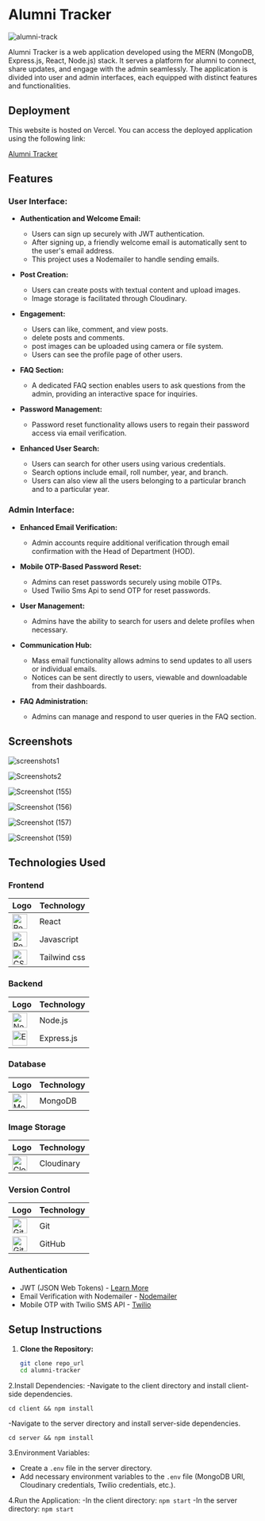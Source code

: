 # Alumni Tracker
![alumni-track](https://socialify.git.ci/aashish649/alumni-track/image?font=Source%20Code%20Pro&language=1&name=1&owner=1&pattern=Overlapping%20Hexagons&theme=Light)

Alumni Tracker is a  web application developed using the MERN (MongoDB, Express.js, React, Node.js) stack. It serves  a platform for alumni to connect, share updates, and engage with the admin seamlessly. The application is divided into user and admin interfaces, each equipped with distinct features and functionalities.


## Deployment
This website is hosted on Vercel. You can access the deployed application using the following link:

[Alumni Tracker](https://alumni-track.vercel.app/)

 
## Features

### User Interface:

- **Authentication and Welcome Email:**
  - Users can sign up securely with JWT authentication.
  - After signing up, a friendly welcome email is automatically sent to the user's email address.
  - This project uses a Nodemailer to handle sending emails.

- **Post Creation:**
  - Users can create posts with textual content and upload images.
  - Image storage is facilitated through Cloudinary.

- **Engagement:**
  - Users can like, comment, and view posts.
  - delete posts and comments.
  - post images can be uploaded using camera or file system.
  - Users can see the profile page of other users.
  
- **FAQ Section:**
  - A dedicated FAQ section enables users to ask questions from the admin, providing an interactive space for inquiries.

- **Password Management:**
  - Password reset functionality allows users to regain their password  access via email verification.

- **Enhanced User Search:**
  - Users can search for other users using various credentials.
  - Search options include email, roll number, year, and branch.
  - Users can also view all the users belonging to a particular branch and to a particular year.

### Admin Interface:

- **Enhanced Email Verification:**
  - Admin accounts require additional verification through email confirmation with the Head of Department (HOD).

- **Mobile OTP-Based Password Reset:**
  - Admins can reset passwords securely using mobile OTPs.
  - Used Twilio Sms Api to send OTP for reset passwords.

- **User Management:**
  - Admins have the ability to search for users and delete profiles when necessary.

- **Communication Hub:**
  - Mass email functionality allows admins to send updates to all users or individual emails.
  - Notices can be sent directly to users, viewable and downloadable from their dashboards.

- **FAQ Administration:**
  - Admins can manage and respond to user queries in the FAQ section.

## Screenshots
![screenshots1](https://github.com/aashish649/alumni-track/assets/150827208/49817231-c2b1-4efa-a8d1-c9ef4ffd9059)

![Screenshots2](https://github.com/aashish649/alumni-track/assets/150827208/862728c2-364b-4dec-aa65-4f06fcb00b31)

![Screenshot (155)](https://github.com/aashish649/alumni-track/assets/150827208/2ee68f14-b2cd-4013-b4fa-dac736e4f585)

![Screenshot (156)](https://github.com/aashish649/alumni-track/assets/150827208/7654eb57-7d02-4127-89d4-5c8ffaf0e956)

![Screenshot (157)](https://github.com/aashish649/alumni-track/assets/150827208/87815397-c2ae-496f-8d5d-f632aa94d82d)

![Screenshot (159)](https://github.com/aashish649/alumni-track/assets/150827208/ab360cb4-e77e-4f8e-bc8d-ac1392fafd45)

## Technologies Used

### Frontend

| Logo | Technology |
| --- | --- |
| <img src="https://www.svgrepo.com/show/493719/react-javascript-js-framework-facebook.svg" alt="React Logo" width="30"/> | React |
|  <img src="https://www.svgrepo.com/show/372883/javascript.svg" alt="React Logo" width="30"/> | Javascript |
| <img src="https://www.svgrepo.com/show/374118/tailwind.svg" alt="CSS Logo" width="30"/> | Tailwind css |

### Backend

| Logo | Technology |
| --- | --- |
| <img src="https://www.vectorlogo.zone/logos/nodejs/nodejs-icon.svg" alt="Node.js Logo" width="30"/> | Node.js |
| <img src="https://www.vectorlogo.zone/logos/expressjs/expressjs-icon.svg" alt="Express.js Logo" width="30"/> | Express.js |

### Database

| Logo | Technology |
| --- | --- |
| <img src="https://www.vectorlogo.zone/logos/mongodb/mongodb-icon.svg" alt="MongoDB Logo" width="30"/> | MongoDB |


### Image Storage

| Logo | Technology |
| --- | --- |
| <img src="https://www.svgrepo.com/show/353566/cloudinary.svg" alt="Cloudinary Logo" width="30"/> | Cloudinary |


### Version Control

| Logo | Technology |
| --- | --- |
| <img src="https://www.vectorlogo.zone/logos/git-scm/git-scm-icon.svg" alt="Git Logo" width="30"/> | Git |
| <img src="https://www.vectorlogo.zone/logos/github/github-icon.svg" alt="GitHub Logo" width="30"/> | GitHub |


### Authentication

- JWT (JSON Web Tokens) - [Learn More](https://jwt.io/)
- Email Verification with Nodemailer - [Nodemailer](https://nodemailer.com/)
- Mobile OTP with Twilio SMS API - [Twilio](https://www.twilio.com/en-us)


## Setup Instructions
1. **Clone the Repository:**
   ```bash
   git clone repo_url
   cd alumni-tracker
2.Install Dependencies:
  -Navigate to the client directory and install client-side dependencies.
  
    cd client && npm install
    
-Navigate to the server directory and install server-side dependencies.

    cd server && npm install

3.Environment Variables:
  - Create a `.env` file in the server directory.
  - Add necessary environment variables to the `.env` file (MongoDB URl, Cloudinary credentials, Twilio credentials, etc.).

4.Run the Application: 
  -In the client directory: `npm start`
  -In the server directory: `npm start`
